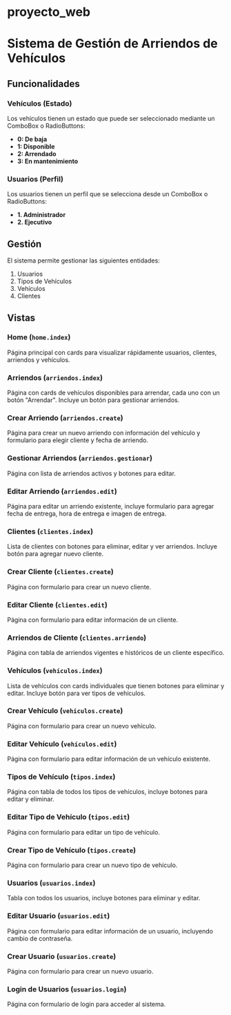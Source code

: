 # proyecto_web


# Sistema de Gestión de Arriendos de Vehículos

## Funcionalidades
### Vehículos (Estado)
Los vehículos tienen un estado que puede ser seleccionado mediante un ComboBox o RadioButtons:

- **0: De baja**
- **1: Disponible**
- **2: Arrendado**
- **3: En mantenimiento**

### Usuarios (Perfil)
Los usuarios tienen un perfil que se selecciona desde un ComboBox o RadioButtons:

- **1. Administrador**
- **2. Ejecutivo**

## Gestión
El sistema permite gestionar las siguientes entidades:

1. Usuarios
2. Tipos de Vehículos
3. Vehículos
4. Clientes
## Vistas

### Home (`home.index`)
Página principal con cards para visualizar rápidamente usuarios, clientes, arriendos y vehículos.

### Arriendos (`arriendos.index`)
Página con cards de vehículos disponibles para arrendar, cada uno con un botón "Arrendar". Incluye un botón para gestionar arriendos.

### Crear Arriendo (`arriendos.create`)
Página para crear un nuevo arriendo con información del vehículo y formulario para elegir cliente y fecha de arriendo.

### Gestionar Arriendos (`arriendos.gestionar`)
Página con lista de arriendos activos y botones para editar.

### Editar Arriendo (`arriendos.edit`)
Página para editar un arriendo existente, incluye formulario para agregar fecha de entrega, hora de entrega e imagen de entrega.

### Clientes (`clientes.index`)
Lista de clientes con botones para eliminar, editar y ver arriendos. Incluye botón para agregar nuevo cliente.

### Crear Cliente (`clientes.create`)
Página con formulario para crear un nuevo cliente.

### Editar Cliente (`clientes.edit`)
Página con formulario para editar información de un cliente.

### Arriendos de Cliente (`clientes.arriendo`)
Página con tabla de arriendos vigentes e históricos de un cliente específico.

### Vehículos (`vehículos.index`)
Lista de vehículos con cards individuales que tienen botones para eliminar y editar. Incluye botón para ver tipos de vehículos.

### Crear Vehículo (`vehículos.create`)
Página con formulario para crear un nuevo vehículo.

### Editar Vehículo (`vehículos.edit`)
Página con formulario para editar información de un vehículo existente.

### Tipos de Vehículo (`tipos.index`)
Página con tabla de todos los tipos de vehículos, incluye botones para editar y eliminar.

### Editar Tipo de Vehículo (`tipos.edit`)
Página con formulario para editar un tipo de vehículo.

### Crear Tipo de Vehículo (`tipos.create`)
Página con formulario para crear un nuevo tipo de vehículo.

### Usuarios (`usuarios.index`)
Tabla con todos los usuarios, incluye botones para eliminar y editar.

### Editar Usuario (`usuarios.edit`)
Página con formulario para editar información de un usuario, incluyendo cambio de contraseña.

### Crear Usuario (`usuarios.create`)
Página con formulario para crear un nuevo usuario.

### Login de Usuarios (`usuarios.login`)
Página con formulario de login para acceder al sistema.



